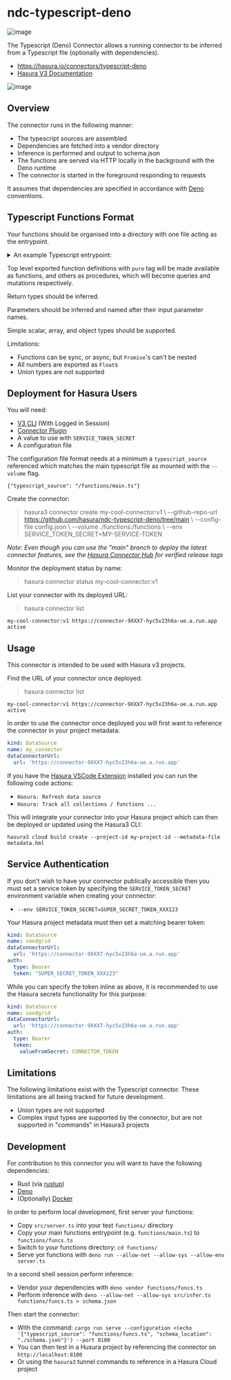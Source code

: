 # ndc-typescript-deno

![image](https://github.com/hasura/ndc-typescript-deno/assets/92299/9f139964-d0ed-4c92-b01f-9fda255717d4)

The Typescript (Deno) Connector allows a running connector to be inferred from a Typescript file (optionally with dependencies).

* https://hasura.io/connectors/typescript-deno
* [Hasura V3 Documentation](https://hasura.io/docs/3.0)

![image](https://github.com/hasura/ndc-typescript-deno/assets/92299/fb7f4afd-0302-432b-b7ce-3cc7d1f3546b)

## Overview

The connector runs in the following manner:

* The typescript sources are assembled
* Dependencies are fetched into a vendor directory
* Inference is performed and output to schema.json
* The functions are served via HTTP locally in the background with the Deno runtime
* The connector is started in the foreground responding to requests

It assumes that dependencies are specified in accordance with [Deno](https://deno.com) conventions.

## Typescript Functions Format

Your functions should be organised into a directory with one file acting as the entrypoint.

<details>
<summary> An example Typescript entrypoint: </summary>

```typescript

// functions/main.ts

import { Hash, encode } from "https://deno.land/x/checksum@1.2.0/mod.ts";

export function make_password_hash(pw: string): string {
    return new Hash("md5").digest(encode(pw)).hex();
}

/**
 * Returns the github bio for the userid provided
 *
 * @remarks
 * This method is awesome.
 *
 * @param username - Username of the user who's bio will be fetched.
 * @returns The github bio for the requested user.
 * @pure This function should only query data without making modifications
 */
export async function get_github_profile_description(username: string): Promise<string> {
    const foo = await fetch(`https://api.github.com/users/${username}`);
    const response = await foo.json();
    return response.bio;
}

export function make_array(): Array<string> {
    return ['this', 'is', 'an', 'array']
}

type MyObjectType = {'foo': string, 'baz': Boolean}

export function make_object(): MyObjectType {
    return { 'foo': 'bar', 'baz': true}
}

export function make_object_array(): Array<MyObjectType> {
    return [make_object(), make_object()]
}
```

</details>

Top level exported function definitions with `pure` tag will be made available as functions,
and others as procedures, which will become queries and mutations respectively.

Return types should be inferred.

Parameters should be inferred and named after their input parameter names.

Simple scalar, array, and object types should be supported.

Limitations:

* Functions can be sync, or async, but `Promise`'s can't be nested
* All numbers are exported as `Float`s
* Union types are not supported


## Deployment for Hasura Users

You will need:

* [V3 CLI](https://github.com/hasura/v3-cli) (With Logged in Session)
* [Connector Plugin](https://hasura.io/docs/latest/hasura-cli/connector-plugin/)
* A value to use with `SERVICE_TOKEN_SECRET`
* A configuration file

The configuration file format needs at a minimum
a `typescript_source` referenced which matches the main
typescript file as mounted with the `--volume` flag.

```
{"typescript_source": "/functions/main.ts"}
```

Create the connector:

> hasura3 connector create my-cool-connector:v1 \\
> --github-repo-url https://github.com/hasura/ndc-typescript-deno/tree/main \\
> --config-file config.json \\
> --volume ./functions:/functions \\
> --env SERVICE_TOKEN_SECRET=MY-SERVICE-TOKEN

*Note: Even though you can use the "main" branch to deploy the latest connector features, see the [Hasura Connector Hub](https://hasura.io/connectors/typescript-deno) for verified release tags*

Monitor the deployment status by name:

> hasura connector status my-cool-connector:v1

List your connector with its deployed URL:

> hasura connector list

```
my-cool-connector:v1 https://connector-9XXX7-hyc5v23h6a-ue.a.run.app active
```

## Usage

This connector is intended to be used with Hasura v3 projects.

Find the URL of your connector once deployed:

> hasura connector list

```
my-cool-connector:v1 https://connector-9XXX7-hyc5v23h6a-ue.a.run.app active
```

In order to use the connector once deployed you will first want to reference the connector in your project metadata:

```yaml
kind: DataSource
name: my_connector
dataConnectorUrl:
  url: 'https://connector-9XXX7-hyc5v23h6a-ue.a.run.app'
```

If you have the [Hasura VSCode Extension](https://marketplace.visualstudio.com/items?itemName=HasuraHQ.hasura) installed
you can run the following code actions:

* `Hasura: Refresh data source`
* `Hasura: Track all collections / functions ...`

This will integrate your connector into your Hasura project which can then be deployed or updated using the Hasura3 CLI:

```
hasura3 cloud build create --project-id my-project-id --metadata-file metadata.hml
```

## Service Authentication

If you don't wish to have your connector publically accessible then you must set a service token by specifying the  `SERVICE_TOKEN_SECRET` environment variable when creating your connector:

* `--env SERVICE_TOKEN_SECRET=SUPER_SECRET_TOKEN_XXX123`

Your Hasura project metadata must then set a matching bearer token:

```yaml
kind: DataSource
name: sendgrid
dataConnectorUrl:
  url: 'https://connector-9XXX7-hyc5v23h6a-ue.a.run.app'
auth:
  type: Bearer
  token: "SUPER_SECRET_TOKEN_XXX123"
```

While you can specify the token inline as above, it is recommended to use the Hasura secrets functionality for this purpose:

```yaml
kind: DataSource
name: sendgrid
dataConnectorUrl:
  url: 'https://connector-9XXX7-hyc5v23h6a-ue.a.run.app'
auth:
  type: Bearer
  token:
    valueFromSecret: CONNECTOR_TOKEN
```


## Limitations

The following limitations exist with the Typescript connector. These limitations are all being tracked for future development.

* Union types are not supported
* Complex input types are supported by the connector, but are not supported in "commands" in Hasura3 projects


## Development

For contribution to this connector you will want to have the following dependencies:

* Rust (via [rustup](https://rustup.rs))
* [Deno](https://deno.com)
* (Optionally) [Docker](https://www.docker.com)

In order to perform local development, first server your functions:

* Copy `src/server.ts` into your test `functions/` directory
* Copy your main functions entrypoint (e.g. `functions/main.ts`) to `functions/funcs.ts`
* Switch to your functions directory: `cd functions/`
* Serve yor functions with `deno run --allow-net --allow-sys --allow-env server.ts`

In a second shell session perform inference:

* Vendor your dependencies with `deno vendor functions/funcs.ts`
* Perform inference with `deno --allow-net --allow-sys src/infer.ts functions/funcs.ts > schema.json`

Then start the connector:

* With the command: `cargo run serve --configuration <(echo '{"typescript_source": "functions/funcs.ts", "schema_location": "./schema.json"}') --port 8100`
* You can then test in a Husura project by referencing the connector on `http://localhost:8100`
* Or using the `hasura3` tunnel commands to reference in a Hasura Cloud project
